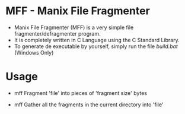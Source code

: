 # MFF - Manix File Fragmenter
- Manix File Fragmenter (MFF) is a very simple file fragmenter/defragmenter program.
- It is completely written in C Language using the C Standard Library.
- To generate de executable by yourself, simply run the file *build.bat* (Windows Only)

# Usage
- mff <file> <frag> <fragment size>
	Fragment 'file' into pieces of 'fragment size' bytes  
	
- mff <file> <defrag>
	Gather all the fragments in the current directory into 'file' 

